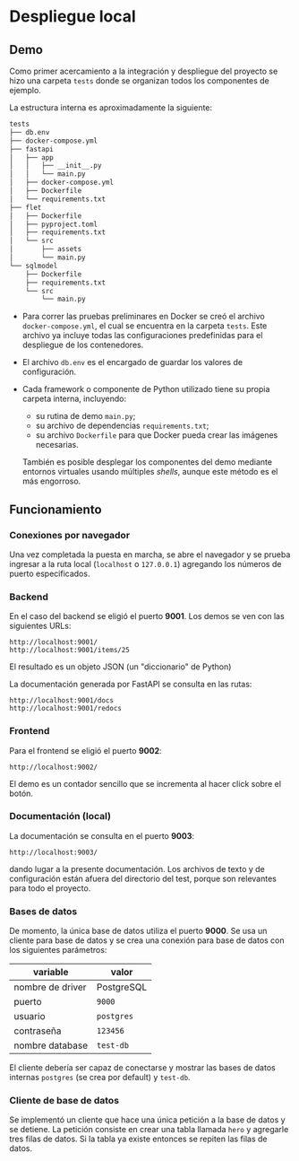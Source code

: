 # Despliegue local

## Demo

Como primer acercamiento a la integración y despliegue del proyecto
se hizo una carpeta `tests` donde se organizan todos los componentes de ejemplo.

La estructura interna es aproximadamente la siguiente:


```bash title="Demo - estructura"
tests
├── db.env
├── docker-compose.yml
├── fastapi
│   ├── app
│   │   ├── __init__.py
│   │   └── main.py
│   ├── docker-compose.yml
│   ├── Dockerfile
│   └── requirements.txt
├── flet
│   ├── Dockerfile
│   ├── pyproject.toml
│   ├── requirements.txt
│   └── src
│       ├── assets
│       └── main.py
└── sqlmodel
    ├── Dockerfile
    ├── requirements.txt
    └── src
        └── main.py
```

- Para correr las pruebas preliminares en Docker
se creó el archivo `docker-compose.yml`,
el cual se encuentra en la carpeta `tests`.
Este archivo ya incluye todas las configuraciones predefinidas 
para el despliegue de los contenedores.

- El archivo `db.env` es el encargado de guardar
los valores de configuración.

- Cada framework o componente de Python utilizado
tiene su propia carpeta interna, incluyendo:
    - su rutina de demo `main.py`;
    - su archivo de dependencias `requirements.txt`;
    - su archivo `Dockerfile` para que Docker pueda crear las imágenes necesarias.

    También es posible desplegar los componentes del demo mediante entornos virtuales usando múltiples *shells*,
    aunque este método es el más engorroso.




## Funcionamiento


### Conexiones por navegador


Una vez completada la puesta en marcha,
se abre el navegador y se prueba ingresar a la ruta local 
(`localhost` o `127.0.0.1`)
agregando los números de puerto especificados.



### Backend

En el caso del backend se eligió el puerto **9001**.
Los demos se ven con las siguientes URLs:


```http
http://localhost:9001/
http://localhost:9001/items/25
```
El resultado es un objeto JSON (un "diccionario" de Python)

La documentación generada por FastAPI se consulta en las rutas:

```http
http://localhost:9001/docs
http://localhost:9001/redocs
```


### Frontend

Para el frontend se eligió el puerto **9002**:
```http
http://localhost:9002/
```
El demo es un contador sencillo
que se incrementa
al hacer click sobre el botón.

### Documentación (local)


La documentación se consulta en el puerto **9003**:
```http
http://localhost:9003/
```

dando lugar a la presente documentación.
Los archivos de texto y de configuración están afuera del directorio del test,
porque son relevantes para todo el proyecto.

### Bases de datos

De momento, la única base de datos utiliza el puerto **9000**.
Se usa un cliente para base de datos
y se crea una conexión para base de datos con los siguientes parámetros:

|variable| valor|
|---|---|
|nombre de driver| PostgreSQL|
|puerto| `9000`|
|usuario| `postgres` |
|contraseña|`123456`|
|nombre database|`test-db`|

El cliente debería ser capaz de conectarse y mostrar las bases de datos internas `postgres` (se crea por default) y `test-db`.


### Cliente de base de datos

Se implementó un cliente que hace una única petición a la base de datos
y se detiene.
La petición consiste en crear una tabla llamada `hero` y agregarle tres filas de datos.
Si la tabla ya existe entonces se repiten las filas de datos.


